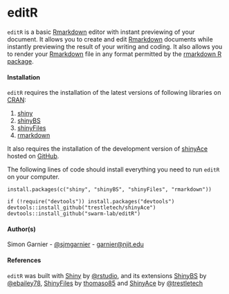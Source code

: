 editR
=====

`editR` is a basic [Rmarkdown](http://rmarkdown.rstudio.com/) editor with instant 
previewing of your document. It allows you to create and edit 
[Rmarkdown](http://rmarkdown.rstudio.com/) documents while instantly previewing the 
result of your writing and coding. It also allows you to render your 
[Rmarkdown](http://rmarkdown.rstudio.com/) file in any format permitted by the 
[rmarkdown R package](https://github.com/rstudio/rmarkdown).  

#### Installation
`editR` requires the installation of the latest versions of following libraries 
on [CRAN](http://cran.r-project.org/):

1. [shiny](http://cran.r-project.org/web/packages/shiny/index.html)
2. [shinyBS](http://cran.r-project.org/web/packages/shinyBS/index.html)
3. [shinyFiles](http://cran.r-project.org/web/packages/shinyFiles/index.html)
4. [rmarkdown](http://cran.r-project.org/web/packages/rmarkdown/index.html)

It also requires the installation of the development version of 
[shinyAce](https://github.com/trestletech/shinyAce) hosted on
[GitHub](https://www.github.com).

The following lines of code should install everything you need to run `editR` on
your computer. 

```
install.packages(c("shiny", "shinyBS", "shinyFiles", "rmarkdown"))

if (!require("devtools")) install.packages("devtools")
devtools::install_github("trestletech/shinyAce")
devtools::install_github("swarm-lab/editR")
```

#### Author(s)
Simon Garnier - [@sjmgarnier](https://twitter.com/sjmgarnier) - 
<garnier@njit.edu>

#### References
`editR` was built with [Shiny](http://shiny.rstudio.com/) by [@rstudio](https://github.com/rstudio),
and its extensions 
[ShinyBS](https://github.com/ebailey78/shinyBS) by [@ebailey78](https://github.com/ebailey78), 
[ShinyFiles](https://github.com/thomasp85/shinyFiles) by [thomaso85](https://github.com/thomasp85) and 
[ShinyAce](https://github.com/trestletech/shinyAce) by [@trestletech](https://github.com/trestletech)
